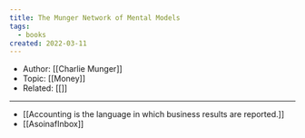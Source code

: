 ```yaml
---
title: The Munger Network of Mental Models
tags:
  - books
created: 2022-03-11
---
```


- Author: [[Charlie Munger]]
- Topic: [[Money]]
- Related: [[]]

***

- [[Accounting is the language in which business results are reported.]]
- [[AsoinafInbox]]